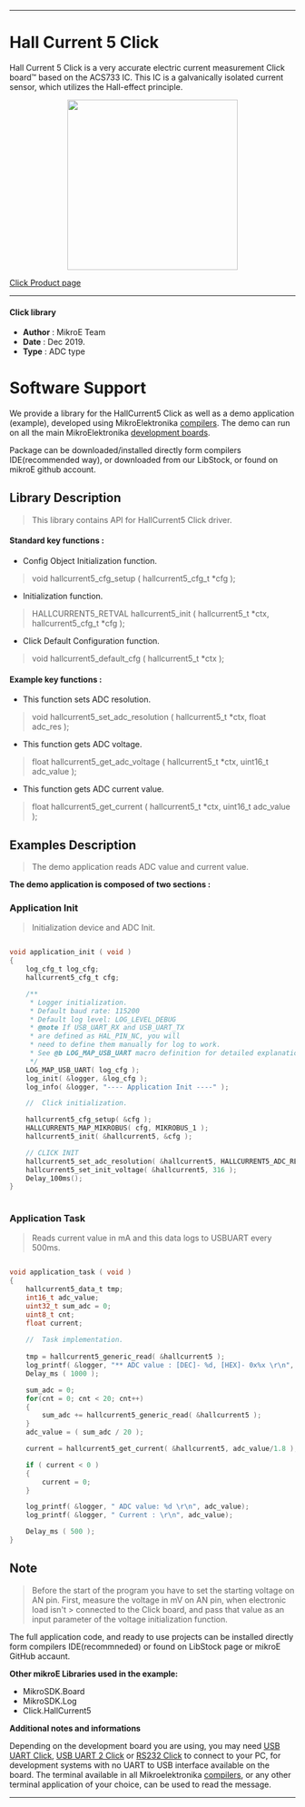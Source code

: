 
---
# Hall Current 5 Click

Hall Current 5 Click is a very accurate electric current measurement Click board™ based on the ACS733 IC. This IC is a galvanically isolated current sensor, which utilizes the Hall-effect principle.

<p align="center">
  <img src="https://download.mikroe.com/images/click_for_ide/hallcurrent5_click.png" height=300px>
</p>

[Click Product page](https://www.mikroe.com/hall-current-5-click)

---


#### Click library 

- **Author**        : MikroE Team
- **Date**          : Dec 2019.
- **Type**          : ADC type


# Software Support

We provide a library for the HallCurrent5 Click 
as well as a demo application (example), developed using MikroElektronika 
[compilers](https://shop.mikroe.com/compilers). 
The demo can run on all the main MikroElektronika [development boards](https://shop.mikroe.com/development-boards).

Package can be downloaded/installed directly form compilers IDE(recommended way), or downloaded from our LibStock, or found on mikroE github account. 

## Library Description

> This library contains API for HallCurrent5 Click driver.

#### Standard key functions :

- Config Object Initialization function.
> void hallcurrent5_cfg_setup ( hallcurrent5_cfg_t *cfg ); 
 
- Initialization function.
> HALLCURRENT5_RETVAL hallcurrent5_init ( hallcurrent5_t *ctx, hallcurrent5_cfg_t *cfg );

- Click Default Configuration function.
> void hallcurrent5_default_cfg ( hallcurrent5_t *ctx );


#### Example key functions :

- This function sets ADC resolution.
> void hallcurrent5_set_adc_resolution ( hallcurrent5_t *ctx, float adc_res );
 
- This function gets ADC voltage.
> float hallcurrent5_get_adc_voltage ( hallcurrent5_t *ctx, uint16_t adc_value );


- This function gets ADC current value.
> float hallcurrent5_get_current ( hallcurrent5_t *ctx, uint16_t adc_value );

## Examples Description

> The demo application reads ADC value and current value.

**The demo application is composed of two sections :**

### Application Init 

> Initialization device and ADC Init.

```c

void application_init ( void )
{
    log_cfg_t log_cfg;
    hallcurrent5_cfg_t cfg;

    /** 
     * Logger initialization.
     * Default baud rate: 115200
     * Default log level: LOG_LEVEL_DEBUG
     * @note If USB_UART_RX and USB_UART_TX 
     * are defined as HAL_PIN_NC, you will 
     * need to define them manually for log to work. 
     * See @b LOG_MAP_USB_UART macro definition for detailed explanation.
     */
    LOG_MAP_USB_UART( log_cfg );
    log_init( &logger, &log_cfg );
    log_info( &logger, "---- Application Init ----" );

    //  Click initialization.

    hallcurrent5_cfg_setup( &cfg );
    HALLCURRENT5_MAP_MIKROBUS( cfg, MIKROBUS_1 );
    hallcurrent5_init( &hallcurrent5, &cfg );

    // CLICK INIT
    hallcurrent5_set_adc_resolution( &hallcurrent5, HALLCURRENT5_ADC_RESOLUTION_12bit );
    hallcurrent5_set_init_voltage( &hallcurrent5, 316 );
    Delay_100ms();
}
  
```

### Application Task

> Reads current value in mA and this data logs to USBUART every 500ms. 

```c

void application_task ( void )
{
    hallcurrent5_data_t tmp;
    int16_t adc_value;
    uint32_t sum_adc = 0;
    uint8_t cnt;
    float current;
  
    //  Task implementation.
    
    tmp = hallcurrent5_generic_read( &hallcurrent5 );
    log_printf( &logger, "** ADC value : [DEC]- %d, [HEX]- 0x%x \r\n", tmp, tmp );
    Delay_ms ( 1000 );

    sum_adc = 0;
    for(cnt = 0; cnt < 20; cnt++)
    {
        sum_adc += hallcurrent5_generic_read( &hallcurrent5 );
    }
    adc_value = ( sum_adc / 20 );

    current = hallcurrent5_get_current( &hallcurrent5, adc_value/1.8 );

    if ( current < 0 ) 
    {
        current = 0;
    }

    log_printf( &logger, " ADC value: %d \r\n", adc_value);
    log_printf( &logger, " Current : \r\n", adc_value);

    Delay_ms ( 500 );
}

```

## Note

> Before the start of the program you have to set the starting voltage on AN pin.
> First, measure the voltage in mV on AN pin, when electronic load isn't >  connected to the Click board, 
>  and pass that value as an input parameter of the voltage initialization function. 
 
The full application code, and ready to use projects can be  installed directly form compilers IDE(recommneded) or found on LibStock page or mikroE GitHub accaunt.

**Other mikroE Libraries used in the example:** 

- MikroSDK.Board
- MikroSDK.Log
- Click.HallCurrent5

**Additional notes and informations**

Depending on the development board you are using, you may need 
[USB UART Click](https://shop.mikroe.com/usb-uart-click), 
[USB UART 2 Click](https://shop.mikroe.com/usb-uart-2-click) or 
[RS232 Click](https://shop.mikroe.com/rs232-click) to connect to your PC, for 
development systems with no UART to USB interface available on the board. The 
terminal available in all Mikroelektronika 
[compilers](https://shop.mikroe.com/compilers), or any other terminal application 
of your choice, can be used to read the message.



---
